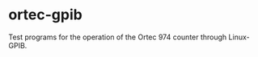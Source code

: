 ortec-gpib
==========

Test programs for the operation of the Ortec 974 counter through Linux-GPIB.
